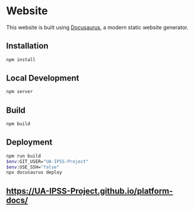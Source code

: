 # Website

This website is built using [Docusaurus](https://docusaurus.io/), a modern static website generator.

## Installation

```bash
npm install
```

## Local Development

```bash
npm server
```


## Build

```bash
npm build
```


## Deployment
```bash
npm run build
$env:GIT_USER="UA-IPSS-Project"
$env:USE_SSH="false"
npx docusaurus deploy
```

## https://UA-IPSS-Project.github.io/platform-docs/
